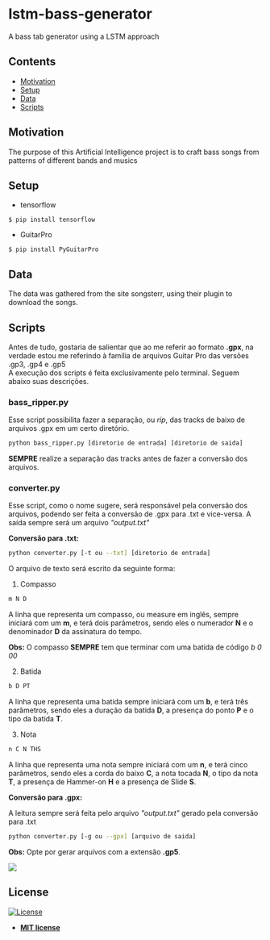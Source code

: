 # lstm-bass-generator
A bass tab generator using a LSTM approach

## Contents
- [Motivation](#Motivation)
- [Setup](#Setup)
- [Data](#Data)
- [Scripts](#Scripts)

## Motivation

The purpose of this Artificial Intelligence project is to craft bass songs from patterns of different bands and musics

## Setup

- tensorflow
```shell
$ pip install tensorflow
```
- GuitarPro
```shell
$ pip install PyGuitarPro
```

## Data

The data was gathered from the site songsterr, using their plugin to download the songs.

## Scripts
Antes de tudo, gostaria de salientar que ao me referir ao formato **.gpx**, na verdade estou me referindo à família de arquivos Guitar Pro das versões .gp3, .gp4 e .gp5\
A execução dos scripts é feita exclusivamente pelo terminal. Seguem abaixo suas descrições.

### bass_ripper.py

Esse script possibilita fazer a separação, ou *rip*, das tracks de baixo de arquivos .gpx em um certo diretório.

```bash
python bass_ripper.py [diretorio de entrada] [diretorio de saida]
```
**SEMPRE** realize a separação das tracks antes de fazer a conversão dos arquivos.

### converter.py
Esse script, como o nome sugere, será responsável pela conversão dos arquivos, podendo ser feita a conversão de .gpx para .txt e vice-versa. A saída sempre será um arquivo *"output.txt"*

**Conversão para .txt:**

```bash
python converter.py [-t ou --txt] [diretorio de entrada]
```
O arquivo de texto será escrito da seguinte forma:

1. Compasso

```bash
m N D
```
A linha que representa um compasso, ou measure em inglês, sempre iniciará com um **m**, e terá dois parâmetros, sendo eles o numerador **N** e o denominador **D** da assinatura do tempo.

**Obs:** O compasso **SEMPRE** tem que terminar com uma batida de código *b 0 00*


2. Batida

```bash
b D PT
```
A linha que representa uma batida sempre iniciará com um **b**, e terá três parâmetros, sendo eles a duração da batida **D**, a presença do ponto **P** e o tipo da batida **T**.


3. Nota

```bash
n C N THS
```
A linha que representa uma nota sempre iniciará com um **n**, e terá cinco parâmetros, sendo eles a corda do baixo **C**, a nota tocada **N**, o tipo da nota **T**, a presença de Hammer-on **H** e a presença de Slide **S**.


**Conversão para .gpx:**

A leitura sempre será feita pelo arquivo *"output.txt"* gerado pela conversão para .txt
```bash
python converter.py [-g ou --gpx] [arquivo de saida]
```
**Obs:** Opte por gerar arquivos com a extensão **.gp5**.

![](myimage.gif)


## License

[![License](http://img.shields.io/:license-mit-blue.svg?style=flat-square)](http://badges.mit-license.org)

- **[MIT license](http://opensource.org/licenses/mit-license.php)**

